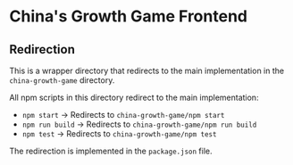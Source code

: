 # China's Growth Game Frontend

## Redirection

This is a wrapper directory that redirects to the main implementation in the `china-growth-game` directory.

All npm scripts in this directory redirect to the main implementation:

- `npm start` → Redirects to `china-growth-game/npm start`
- `npm run build` → Redirects to `china-growth-game/npm run build`
- `npm test` → Redirects to `china-growth-game/npm test`

The redirection is implemented in the `package.json` file.
